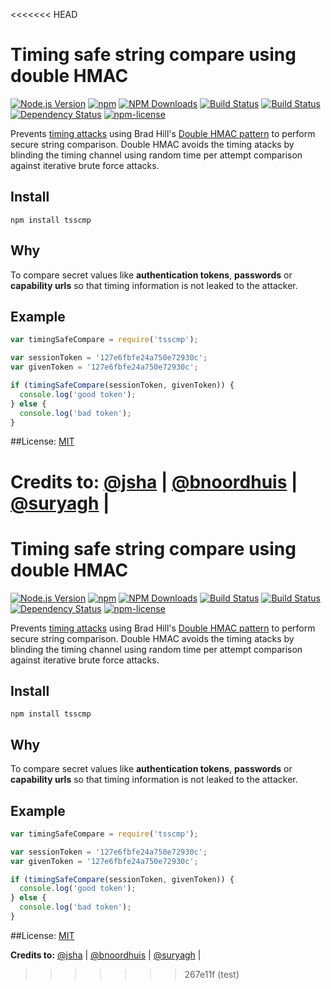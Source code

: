 <<<<<<< HEAD
# Timing safe string compare using double HMAC

[![Node.js Version](https://img.shields.io/node/v/tsscmp.svg?style=flat-square)](https://nodejs.org/en/download)
[![npm](https://img.shields.io/npm/v/tsscmp.svg?style=flat-square)](https://npmjs.org/package/tsscmp)
[![NPM Downloads](https://img.shields.io/npm/dm/tsscmp.svg?style=flat-square)](https://npmjs.org/package/tsscmp)
[![Build Status](https://img.shields.io/travis/suryagh/tsscmp/master.svg?style=flat-square)](https://travis-ci.org/suryagh/tsscmp)
[![Build Status](https://img.shields.io/appveyor/ci/suryagh/tsscmp/master.svg?style=flat-square&label=windows)](https://ci.appveyor.com/project/suryagh/tsscmp)
[![Dependency Status](http://img.shields.io/david/suryagh/tsscmp.svg?style=flat-square)](https://david-dm.org/suryagh/tsscmp)
[![npm-license](http://img.shields.io/npm/l/tsscmp.svg?style=flat-square)](LICENSE)


Prevents [timing attacks](http://codahale.com/a-lesson-in-timing-attacks/) using Brad Hill's
[Double HMAC pattern](https://www.nccgroup.trust/us/about-us/newsroom-and-events/blog/2011/february/double-hmac-verification/)
to perform secure string comparison. Double HMAC avoids the timing atacks by blinding the
timing channel using random time per attempt comparison against iterative brute force attacks.


## Install

```
npm install tsscmp
```
## Why
To compare secret values like **authentication tokens**, **passwords** or
**capability urls** so that timing information is not
leaked to the attacker.

## Example

```js
var timingSafeCompare = require('tsscmp');

var sessionToken = '127e6fbfe24a750e72930c';
var givenToken = '127e6fbfe24a750e72930c';

if (timingSafeCompare(sessionToken, givenToken)) {
  console.log('good token');
} else {
  console.log('bad token');
}
```
##License: 
[MIT](LICENSE)

**Credits to:**  [@jsha](https://github.com/jsha) |
[@bnoordhuis](https://github.com/bnoordhuis) |
[@suryagh](https://github.com/suryagh) |
=======
# Timing safe string compare using double HMAC

[![Node.js Version](https://img.shields.io/node/v/tsscmp.svg?style=flat-square)](https://nodejs.org/en/download)
[![npm](https://img.shields.io/npm/v/tsscmp.svg?style=flat-square)](https://npmjs.org/package/tsscmp)
[![NPM Downloads](https://img.shields.io/npm/dm/tsscmp.svg?style=flat-square)](https://npmjs.org/package/tsscmp)
[![Build Status](https://img.shields.io/travis/suryagh/tsscmp/master.svg?style=flat-square)](https://travis-ci.org/suryagh/tsscmp)
[![Build Status](https://img.shields.io/appveyor/ci/suryagh/tsscmp/master.svg?style=flat-square&label=windows)](https://ci.appveyor.com/project/suryagh/tsscmp)
[![Dependency Status](http://img.shields.io/david/suryagh/tsscmp.svg?style=flat-square)](https://david-dm.org/suryagh/tsscmp)
[![npm-license](http://img.shields.io/npm/l/tsscmp.svg?style=flat-square)](LICENSE)


Prevents [timing attacks](http://codahale.com/a-lesson-in-timing-attacks/) using Brad Hill's
[Double HMAC pattern](https://www.nccgroup.trust/us/about-us/newsroom-and-events/blog/2011/february/double-hmac-verification/)
to perform secure string comparison. Double HMAC avoids the timing atacks by blinding the
timing channel using random time per attempt comparison against iterative brute force attacks.


## Install

```
npm install tsscmp
```
## Why
To compare secret values like **authentication tokens**, **passwords** or
**capability urls** so that timing information is not
leaked to the attacker.

## Example

```js
var timingSafeCompare = require('tsscmp');

var sessionToken = '127e6fbfe24a750e72930c';
var givenToken = '127e6fbfe24a750e72930c';

if (timingSafeCompare(sessionToken, givenToken)) {
  console.log('good token');
} else {
  console.log('bad token');
}
```
##License: 
[MIT](LICENSE)

**Credits to:**  [@jsha](https://github.com/jsha) |
[@bnoordhuis](https://github.com/bnoordhuis) |
[@suryagh](https://github.com/suryagh) |
>>>>>>> 267e11f (test)
 